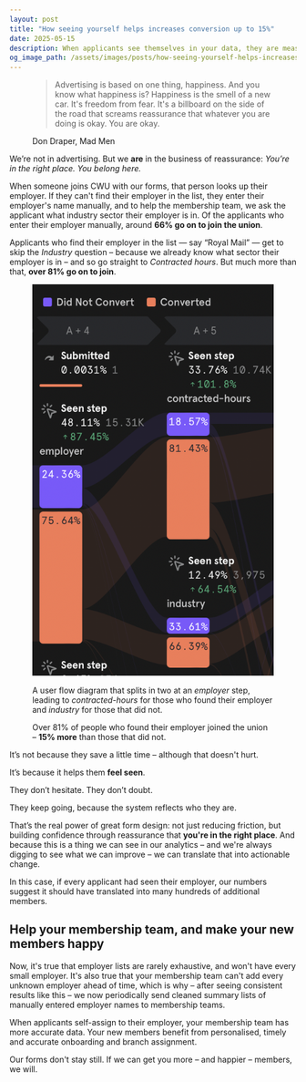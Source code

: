 ```yaml
---
layout: post
title: "How seeing yourself helps increases conversion up to 15%"
date: 2025-05-15
description: When applicants see themselves in your data, they are measurably more willing to join.
og_image_path: /assets/images/posts/how-seeing-yourself-helps-increases-conversion-up-to-15%.png
---
```


<figure class="quote cwu">
  <blockquote>Advertising is based on one thing, happiness. And you know what happiness is? 
    Happiness is the smell of a new car. It's freedom from fear. It's a billboard on the side of the road that screams 
    reassurance that whatever you are doing is okay. You are okay.</blockquote>
  <figcaption>Don Draper, Mad Men</figcaption>
</figure>

We’re not in advertising. But we **are** in the business of reassurance: *You’re in the right place. You belong here.*

When someone joins CWU with our forms, that person looks up their employer. If they can't find their employer in the
list, they enter their employer's name manually, and to help the membership team, we ask the applicant what industry
sector their employer is in. Of the applicants who enter their employer manually, around 
**66% go on to join the union**.

Applicants who find their employer in the list — say “Royal Mail” — get to skip the *Industry* question – because
we already know what sector their employer is in – and so go straight to *Contracted hours*. But much more than that,
**over 81% go on to join**.

<figure class="quote">
  <img src="/assets/images/15-percent.png">
  <figcaption>
    <p>A user flow diagram that splits in two at an <em>employer</em> step, leading to <em>contracted-hours</em> for those
    who found their employer and <em>industry</em> for those that did not.</p>
    <p>Over 81% of people who found their employer joined the union – <strong>15% more</strong> than those that did not.</p>
  </figcaption>
</figure>

It’s not because they save a little time – although that doesn't hurt.

It’s because it helps them **feel seen**.

They don’t hesitate. They don’t doubt.

They keep going, because the system reflects who they are.

That’s the real power of great form design: not just reducing friction, but building confidence through reassurance
that **you're in the right place**. And because this is a thing we can see in our analytics – and we're always
digging to see what we can improve – we can translate that into actionable change.

In this case, if every applicant had seen their employer, our numbers suggest it should have translated into many 
hundreds of additional members.

## Help your membership team, and make your new members happy

Now, it's true that employer lists are rarely exhaustive, and won't have every small employer. It's also true that
your membership team can't add every unknown employer ahead of time, which is why – after seeing consistent results like 
this – we now periodically send cleaned summary lists of manually entered employer names to membership teams.

When applicants self-assign to their employer, your membership team has more accurate data. Your new members benefit
from personalised, timely and accurate onboarding and branch assignment.

Our forms don't stay still. If we can get you more – and happier – members, we will.
